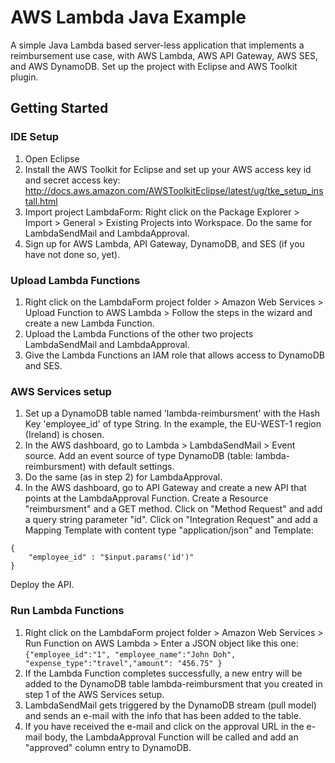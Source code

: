 # AWS Lambda Java Example

A simple Java Lambda based server-less application that implements a reimbursement use case, with AWS Lambda, AWS API Gateway, AWS SES, and AWS DynamoDB. Set up the project with Eclipse and AWS Toolkit plugin.

## Getting Started
### IDE Setup
1. Open Eclipse
2. Install the AWS Toolkit for Eclipse and set up your AWS access key id and secret access key: http://docs.aws.amazon.com/AWSToolkitEclipse/latest/ug/tke_setup_install.html
3. Import project LambdaForm: Right click on the Package Explorer > Import > General > Existing Projects into Workspace. Do the same for LambdaSendMail and LambdaApproval.
4. Sign up for AWS Lambda, API Gateway, DynamoDB, and SES (if you have not done so, yet).

### Upload Lambda Functions
1. Right click on the LambdaForm project folder > Amazon Web Services > Upload Function to AWS Lambda > Follow the steps in the wizard and create a new Lambda Function.
2. Upload the Lambda Functions of the other two projects LambdaSendMail and LambdaApproval.
3. Give the Lambda Functions an IAM role that allows access to DynamoDB and SES.

### AWS Services setup
1. Set up a DynamoDB table named 'lambda-reimbursment' with the Hash Key 'employee_id' of type String. In the example, the EU-WEST-1 region (Ireland) is chosen.
2. In the AWS dashboard, go to Lambda > LambdaSendMail > Event source. Add an event source of type DynamoDB (table: lambda-reimbursment) with default settings.
3. Do the same (as in step 2) for LambdaApproval.
4. In the AWS dashboard, go to API Gateway and create a new API that points at the LambdaApproval Function. Create a Resource "reimbursment" and a GET method. Click on "Method Request" and add a query string parameter "id". Click on "Integration Request" and add a Mapping Template with content type "application/json" and Template:
```
{
    "employee_id" : "$input.params('id')"
}
```
Deploy the API.

### Run Lambda Functions
1. Right click on the LambdaForm project folder > Amazon Web Services > Run Function on AWS Lambda > Enter a JSON object like this one:
```{"employee_id":"1", "employee_name":"John Doh", "expense_type":"travel","amount": "456.75" }```
2. If the Lambda Function completes successfully, a new entry will be added to the DynamoDB table lambda-reimbursment that you created in step 1 of the AWS Services setup.
3. LambdaSendMail gets triggered by the DynamoDB stream (pull model) and sends an e-mail with the info that has been added to the table.
4. If you have received the e-mail and click on the approval URL in the e-mail body, the LambdaApproval Function will be called and add an "approved" column entry to DynamoDB.
